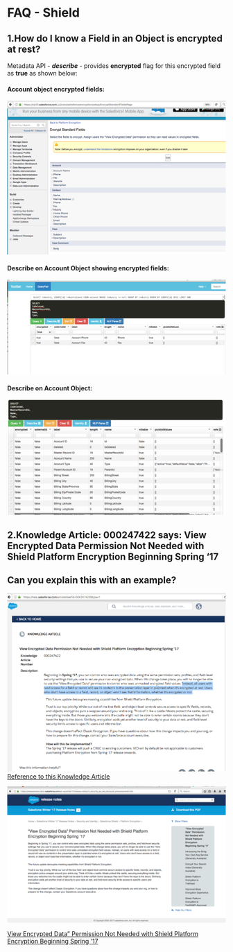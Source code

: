 # FAQ - Shield


 1.How do I know a Field in an Object is encrypted at rest?
 --------------------------------------------------------

Metadata API - ***describe*** - provides **encrypted** flag for this encrypted field as **true** as shown below:

#### Account object encrypted fields:

![Account object encrypted fields:](img/account-encrypted-fields.png)

#### Describe on Account Object showing encrypted fields:

![describe showing the encrypted flag](img/describe-showing-encrypted-flag.png)


#### Describe on Account Object:

![describe showing the Account Object](img/account-describe-metadata.png)



2.Knowledge Article: 000247422 says: View Encrypted Data Permission Not Needed with Shield Platform Encryption Beginning Spring ‘17
---------------------------------------------------------------------------------------------------------------------------------
Can you explain this with an example?
-------------------------------------

![KB-FLS](img/KB-FLS.png)
[Reference to this Knowledge Article](https://help.salesforce.com/articleView?id=000247422&type=1)


![Winter17 release-notes](img/win17-rel-notes-viewEncryptedData-perm-NN.png)


[View Encrypted Data” Permission Not Needed with Shield Platform Encryption Beginning Spring ‘17](https://releasenotes.docs.salesforce.com/en-us/winter17/release-notes/rn_security_pe_ved_decouple_announcement.htm)
